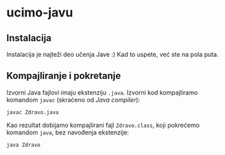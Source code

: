 # ucimo-javu

## Instalacija

Instalacija je najteži deo učenja Jave :) Kad to uspete, već ste na pola puta.

## Kompajliranje i pokretanje

Izvorni Java fajlovi imaju ekstenziju `.java`. Izvorni kod kompajliramo komandom `javac` (skraćeno od *Java compiler*):

```
javac Zdravo.java
```

Kao rezultat dobijamo kompajlirani fajl `Zdravo.class`, koji pokrećemo komandom `java`, bez navođenja ekstenzije:

```
java Zdravo
```
